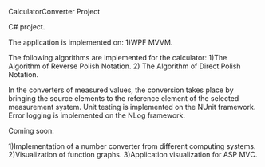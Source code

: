 CalculatorConverter Project

C# project.

The application is implemented on: 
1)WPF MVVM.

The following algorithms are implemented for the calculator:
1)The Algorithm of Reverse Polish Notation.
2) The Algorithm of Direct Polish Notation.

In the converters of measured values, the conversion takes place by bringing the source elements to the reference element of the selected measurement system.
Unit testing is implemented on the NUnit framework.
Error logging is implemented on the NLog framework.

Coming soon:

1)Implementation of a number converter from different computing systems.
2)Visualization of function graphs.
3)Application visualization for ASP MVС. 
